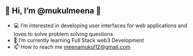 ## 👋 Hi, I’m @mukulmeena 👋
- 💻 I’m interested in developing user interfaces for web applications and loves to solve problem solving questions 
- 🌱 I’m currently learning Full Stack web3 Development 
- 📫 How to reach me meenamukul12@gmail.com

<!---
mukulmeena/mukulmeena is a ✨ special ✨ repository because its `README.md` (this file) appears on your GitHub profile.
You can click the Preview link to take a look at your changes.
--->
